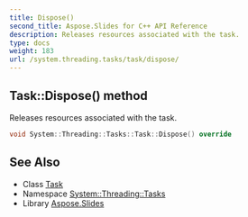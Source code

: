 ```yaml
---
title: Dispose()
second_title: Aspose.Slides for C++ API Reference
description: Releases resources associated with the task.
type: docs
weight: 183
url: /system.threading.tasks/task/dispose/
---
```

## Task::Dispose() method


Releases resources associated with the task.

```cpp
void System::Threading::Tasks::Task::Dispose() override
```

## See Also

* Class [Task](../)
* Namespace [System::Threading::Tasks](../../)
* Library [Aspose.Slides](../../../)